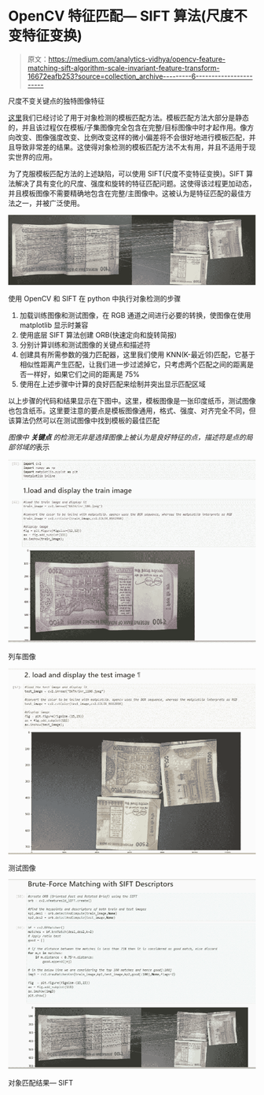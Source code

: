 # OpenCV 特征匹配— SIFT 算法(尺度不变特征变换)

> 原文：<https://medium.com/analytics-vidhya/opencv-feature-matching-sift-algorithm-scale-invariant-feature-transform-16672eafb253?source=collection_archive---------6----------------------->

尺度不变关键点的独特图像特征

[这里](/analytics-vidhya/opencv-object-detection-using-template-matching-methods-63ac15d74742)我们已经讨论了用于对象检测的模板匹配方法。模板匹配方法大部分是静态的，并且该过程仅在模板/子集图像完全包含在完整/目标图像中时才起作用。像方向改变、图像强度改变、比例改变这样的微小偏差将不会很好地进行模板匹配，并且导致非常差的结果。这使得对象检测的模板匹配方法不太有用，并且不适用于现实世界的应用。

为了克服模板匹配方法的上述缺陷，可以使用 SIFT(尺度不变特征变换)。SIFT 算法解决了具有变化的尺度、强度和旋转的特征匹配问题。这使得该过程更加动态，并且模板图像不需要精确地包含在完整/主图像中。这被认为是特征匹配的最佳方法之一，并被广泛使用。

![](img/6b602448f530438e78046f9757da981a.png)

使用 OpenCV 和 SIFT 在 python 中执行对象检测的步骤

1.  加载训练图像和测试图像，在 RGB 通道之间进行必要的转换，使图像在使用 matplotlib 显示时兼容
2.  使用底层 SIFT 算法创建 ORB(快速定向和旋转简报)
3.  分别计算训练和测试图像的关键点和描述符
4.  创建具有所需参数的强力匹配器，这里我们使用 KNN(K-最近邻)匹配，它基于相似性距离产生匹配，让我们进一步过滤掉它，只考虑两个匹配之间的距离是否一样好，如果它们之间的距离是 75%
5.  使用在上述步骤中计算的良好匹配来绘制并突出显示匹配区域

以上步骤的代码和结果显示在下图中。这里，模板图像是一张印度纸币，测试图像也包含纸币。这里要注意的要点是模板图像通用，格式、强度、对齐完全不同，但该算法仍然可以在测试图像中找到模板的最佳匹配

*图像中* ***关键点*** *的检测无非是选择图像上被认为是良好特征的点，描述符是点的局部邻域的*表示

![](img/045dc7aa10c58c563f5907e53f2f1b95.png)

列车图像

![](img/d82051b2497047ff07a06e3113c3504e.png)

测试图像

![](img/7f74265044af8ac454f091dca5406b14.png)

对象匹配结果— SIFT